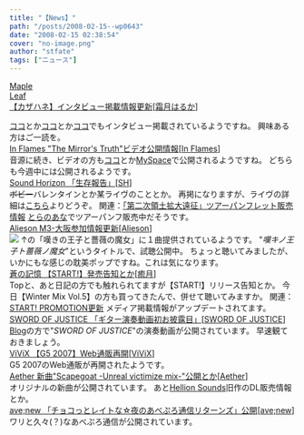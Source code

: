 ```yaml
---
title: "【News】"
path: "/posts/2008-02-15--wp0643"
date: "2008-02-15 02:38:54"
cover: "no-image.png"
author: "stfate"
tags: ["ニュース"]
---
```


<style type="text/css">
<!--
p {white-space: pre-wrap};
-->
</style>

<a class="topics" href="http://shimotsukin.com/" target="_blank">Maple Leaf 【カザハネ】インタビュー掲載情報更新</a><span class="junre">[<a href="http://shimotsukin.com/" target="_blank">霜月はるか</a>]</span>
<div class="news"><a href="http://hobby-channel.net/content/view/4086/67/" target="_blank">ココ</a>とか<a href="http://www.zakzak.co.jp/anime/news/0802/080204-u-shimotsuki.html" target="_blank">ココ</a>とか<a href="http://anime.webnt.jp/blog/h2o_update/2008/02/post_26.html#more" target="_blank">ココ</a>でもインタビュー掲載されているようですね。
興味ある方はご一読を。</div>
<a class="topics" href="http://www.inflames.com/main.html" target="_blank">In Flames "The Mirror's Truth"ビデオ公開情報</a><span class="junre">[<a href="http://www.inflames.com/" target="_blank">In Flames</a>]</span>
<div class="news">音源に続き、ビデオの方も<a href="http://headbangersblog.mtv.com/" target="_blank">ココ</a>とか<a href="http://www.myspace.com/inflames" target="_blank">MySpace</a>で公開されるようですね。
どちらも今週中には公開されるようです。</div>
<a class="topics" href="http://sound-horizon.net/" target="_blank">Sound Horizon 「生存報告」</a><span class="junre">[<a href="http://sound-horizon.net/" target="_blank">SH</a>]</span>
<div class="news"><del>ボビー</del>バレンタインとか某ライヴのこととか。
再掲になりますが、ライヴの詳細は<a href="http://www.soundhorizon.com/information/live.html" target="_blank">こちら</a>よりどうぞ。
関連：<a href="http://www.soundhorizon.com/" target="_blank">「第二次領土拡大遠征」ツアーパンフレット販売情報</a>
<a href="http://www.toranoana.jp/mailorder/mcd/pagekit/0000/01/28/0000012808/index.html" target="_blank">とらのあな</a>でツアーパンフ販売中だそうです。</div>
<a class="topics" href="http://www.alieson.net/" target="_blank">Alieson M3-大阪参加情報更新</a><span class="junre">[<a href="http://www.alieson.net/" target="_blank">Alieson</a>]</span>
<div class="news"><a href="http://cult.jp/syusyutia/bara/top.2htm" target="_blank"><img src="http://cult.jp/syusyutia/bara/bana.jpg"></a>
↑の「嘆きの王子と薔薇の魔女」に１曲提供されているようです。
"<em>嘆キノ王子ト薔薇ノ魔女</em>"というタイトルで、試聴公開中。
ちょっと聴いてみましたが、いかにもな感じの耽美ポップですね。これは気になります。</div>
<a class="topics" href="http://aonokioku.sakura.ne.jp/" target="_blank">蒼の記憶 【START!】発売告知とか</a><span class="junre">[<a href="http://aonokioku.sakura.ne.jp/" target="_blank">癒月</a>]</span>
<div class="news">Topと、あと日記の方でも触れられてますが【START!】リリース告知とか。
今日【Winter Mix Vol.5】の方も買ってきたんで、併せて聴いてみますか。
関連：<a href="http://www.team-e.co.jp/start/pro.html" target="_blank">START! PROMOTION更新</a>
メディア掲載情報がアップデートされてます。</div>
<a class="topics" href="http://soj.seesaa.net/" target="_blank">SWORD OF JUSTICE 「ギター演奏動画初お披露目」</a><span class="junre">[<a href="http://www.soj.razor.jp/" target="_blank">SWORD OF JUSTICE</a>]</span>
<div class="news"><a href="http://soj.seesaa.net/" target="_blank">Blog</a>の方で"<em>SWORD OF JUSTICE</em>"の演奏動画が公開されています。
早速観ておきましょう。</div>
<a class="topics" href="http://www.vivix.info/" target="_blank">ViViX 【G5 2007】Web通販再開</a><span class="junre">[<a href="http://www.vivix.info/" target="_blank">ViViX</a>]</span>
<div class="news">G5 2007のWeb通販が再開されたようです。</div>
<a class="topics" href="http://www.lkjp.net/" target="_blank">Aether 新曲"Scapegoat -Unreal victimize mix-"公開とか</a><span class="junre">[<a href="http://www.lkjp.net/" target="_blank">Aether</a>]</span>
<div class="news">オリジナルの新曲が公開されています。
あと<a href="http://www.hellionsounds.com/" target="_blank">Hellion Sounds</a>旧作のDL販売情報とか。</div>
<a class="topics" href="http://www.avenew.jp/" target="_blank">ave;new 「チョコっとレイトな☆夜のあべぷろ通信リターンズ」公開</a><span class="junre">[<a href="http://www.avenew.jp/" target="_blank">ave;new</a>]</span>
<div class="news">ワリと久々(？)なあべぷろ通信が公開されています。</div>
